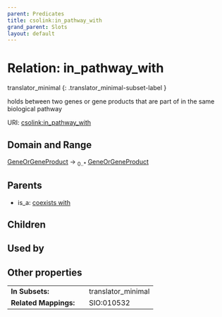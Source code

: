 ```yaml
---
parent: Predicates
title: csolink:in_pathway_with
grand_parent: Slots
layout: default
---
```


# Relation: in_pathway_with

translator_minimal
{: .translator_minimal-subset-label }


holds between two genes or gene products that are part of in the same biological pathway

URI: [csolink:in_pathway_with](https://w3id.org/csolink/vocab/in_pathway_with)

## Domain and Range

[GeneOrGeneProduct](GeneOrGeneProduct.md) ->  <sub>0..*</sub> [GeneOrGeneProduct](GeneOrGeneProduct.md)

## Parents

 *  is_a: [coexists with](coexists_with.md)

## Children


## Used by


## Other properties

|  |  |  |
| --- | --- | --- |
| **In Subsets:** | | translator_minimal |
| **Related Mappings:** | | SIO:010532 |

